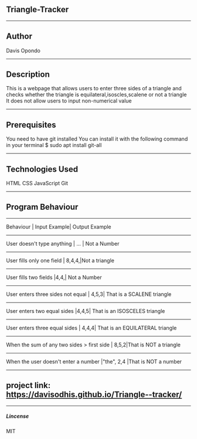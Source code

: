 ## Triangle-Tracker
-----------------------------------------------------------------------------------------------------

## Author
Davis Opondo

---------------------------------------------------------------------------
## Description
This is a webpage that allows users to enter three sides of a triangle and checks whether the triangle is equilateral,isoscles,scalene or not a triangle It does not allow users to input non-numerical value

------------------------------------------------------------------------------------------------------
## Prerequisites
You need to have git installed You can install it with the following command in your terminal $ sudo apt install git-all

------------------------------------------------------------------------------------------------------
## Technologies Used
HTML
CSS
JavaScript
Git

------------------------------------------------------------------------------------------------------
## Program Behaviour

-----------------------------------------------------------
Behaviour  |	Input Example|  	Output Example

----------------------------------------------------------------------------
User doesn't type anything  |	...	|   Not a Number

---------------------------------------------------------------------------
User fills only one field | 8,4,4,|Not a triangle

---------------------------------------------------------------------------
User fills two fields	 |4,4,| 	Not a Number

----------------------------------------------------------------------------
User enters three sides not equal  |	4,5,3|	That is a SCALENE triangle

----------------------------------------------------------------------------
User enters two equal sides 	|4,4,5|	   That is an ISOSCELES triangle

--------------------------------------------------------------------------
User enters three equal sides  |	4,4,4|	That is an EQUILATERAL triangle

--------------------------------------------------------------------------
When the sum of any two sides > first side  |	8,5,2|That is NOT a triangle

---------------------------------------------------------------------------
When the user doesn't enter a number	|"the", 2,4	|That is NOT a number

----------------------------------------------------------------------------

## project link: https://davisodhis.github.io/Triangle--tracker/
----------------------------------------------------------------------------
##### Lincense
MIT
